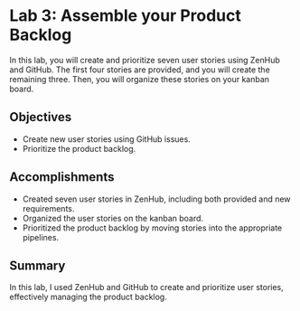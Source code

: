# Lab 3: Assemble your Product Backlog

In this lab, you will create and prioritize seven user stories using ZenHub and GitHub. The first four stories are provided, and you will create the remaining three. Then, you will organize these stories on your kanban board.

## Objectives
- Create new user stories using GitHub issues.
- Prioritize the product backlog.

## Accomplishments
- Created seven user stories in ZenHub, including both provided and new requirements.
- Organized the user stories on the kanban board.
- Prioritized the product backlog by moving stories into the appropriate pipelines.

## Summary
In this lab, I used ZenHub and GitHub to create and prioritize user stories, effectively managing the product backlog.
